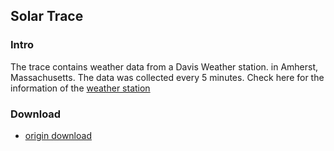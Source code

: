 ## Solar Trace

### Intro
The  trace contains weather data from a Davis Weather station. in Amherst, Massachusetts. The data was collected every 5 minutes. Check here for the information of the [weather station](http://weather.cs.umass.edu/)

### Download
- [origin download](http://traces.cs.umass.edu/index.php/Sensors/Sensors)
  

